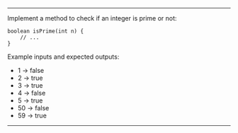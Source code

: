 ----------------------------------------------------------------------

Implement a method to check if an integer is prime or not:

    boolean isPrime(int n) {
        // ...
    }

Example inputs and expected outputs:

- 1 -> false
- 2 -> true
- 3 -> true
- 4 -> false
- 5 -> true
- 50 -> false
- 59 -> true

----------------------------------------------------------------------